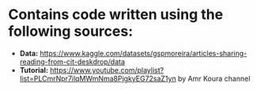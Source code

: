 # Contains code written using the following sources:
- **Data:** https://www.kaggle.com/datasets/gspmoreira/articles-sharing-reading-from-cit-deskdrop/data
- **Tutorial:** https://www.youtube.com/playlist?list=PLCmrNpr7ilqMWmNma8PjgkyEG72saZ1yn by Amr Koura channel
